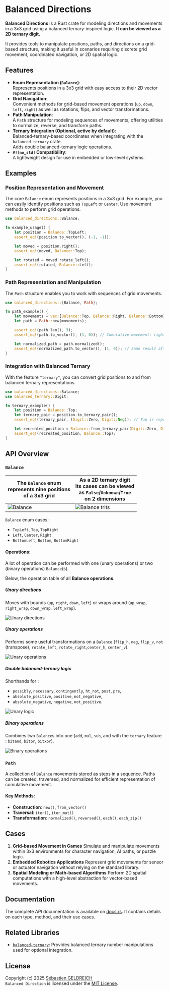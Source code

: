 # Balanced Directions

**Balanced Directions** is a Rust crate for modeling directions and movements in a 3x3 grid using a balanced
ternary-inspired logic. **It can be viewed as a 2D ternary digit.**

It provides tools to manipulate positions, paths, and directions on a grid-based structure,
making it useful in scenarios requiring discrete grid movement, coordinated navigation, or 2D spatial logic.

## Features

- **Enum Representation (`Balance`)**:  
  Represents positions in a 3x3 grid with easy access to their 2D vector representation.
- **Grid Navigation**:  
  Convenient methods for grid-based movement operations (`up`, `down`, `left`, `right`) as well as rotations, flips, and
  vector transformations.
- **Path Manipulation**:  
  A `Path` structure for modeling sequences of movements, offering utilities to normalize, reverse, and transform paths.
- **Ternary Integration (Optional, active by default)**:  
  Balanced-ternary-based coordinates when integrating with the `balanced-ternary` crate.  
  Adds double balanced-ternary logic operations.
- **`#![no_std]` Compatibility**:  
  A lightweight design for use in embedded or low-level systems.

## Examples

### Position Representation and Movement

The core `Balance` enum represents positions in a 3x3 grid. For example, you can easily identify positions such as
`TopLeft` or `Center`. Use movement methods to perform grid operations.

```rust
use balanced_directions::Balance;

fn example_usage() {
    let position = Balance::TopLeft;
    assert_eq!(position.to_vector(), (-1, -1));

    let moved = position.right();
    assert_eq!(moved, Balance::Top);

    let rotated = moved.rotate_left();
    assert_eq!(rotated, Balance::Left);
}
```

### Path Representation and Manipulation

The `Path` structure enables you to work with sequences of grid movements.

```rust
use balanced_directions::{Balance, Path};

fn path_example() {
    let movements = vec![Balance::Top, Balance::Right, Balance::Bottom];
    let path = Path::new(movements);

    assert_eq!(path.len(), 3);
    assert_eq!(path.to_vector(), (1, 0)); // Cumulative movement: right by 1

    let normalized_path = path.normalized();
    assert_eq!(normalized_path.to_vector(), (1, 0)); // Same result after normalization
}
```

### Integration with Balanced Ternary

With the feature `"ternary"`, you can convert grid positions to and from balanced ternary representations.

```rust
use balanced_directions::Balance;
use balanced_ternary::Digit;

fn ternary_example() {
    let position = Balance::Top;
    let ternary_pair = position.to_ternary_pair();
    assert_eq!(ternary_pair, (Digit::Zero, Digit::Neg)); // Top is represented as (0, -1)

    let recreated_position = Balance::from_ternary_pair(Digit::Zero, Digit::Neg);
    assert_eq!(recreated_position, Balance::Top);
}
```

## API Overview

### `Balance`

| The `Balance` enum<br>represents nine positions<br>of a 3x3 grid | As a 2D ternary digit<br>its cases can be viewed<br>as `False`/`Unknown`/`True`<br>on 2 dimensions |
|------------------------------------------------------------------|----------------------------------------------------------------------------------------------------|
| ![Balance](balance.png)                                          | ![Balance trits](balance-trits.png)                                                                |

`Balance` enum cases:

- `TopLeft`, `Top`, `TopRight`
- `Left`, `Center`, `Right`
- `BottomLeft`, `Bottom`, `BottomRight`

#### Operations:

A lot of operation can be performed with one (unary operations) or two (binary operations) `Balance`(s).

Below, the operation table of all **Balance operations**.

##### Unary directions

Moves with bounds (`up`, `right`, `down`, `left`) or wraps around (`up_wrap`, `right_wrap`, `down_wrap`, `left_wrap`).

![Unary directions](unary-dirs.png)

##### Unary operations

Performs some useful transformations on a `Balance` (`flip_h`, `neg`, `flip_v`, `not` (transpose), `rotate_left`,
`rotate_right`,`center_h`, `center_v`).

![Unary operations](unary-ops.png)

##### Double balanced-ternary logic

Shorthands for :
- `possibly`, `necessary`, `contingently`, `ht_not`, `post`, `pre`,
- `absolute_positive`, `positive`, `not_negative`,
- `absolute_negative`, `negative`, `not_positive`.

![Unary logic](unary-logic.png)

##### Binary operations

Combines two `Balance`s into one (`add`, `mul`, `sub`, and with the `ternary` feature : `bitand`, `bitor`, `bitxor`).

![Binary operations](binary-ops.png)

### `Path`

A collection of `Balance` movements stored as steps in a sequence. Paths can be created, traversed, and normalized for
efficient representation of cumulative movement.

#### Key Methods:

- **Construction**: `new()`, `from_vector()`
- **Traversal**: `iter()`, `iter_mut()`
- **Transformation**:
  `normalized()`, `reversed()`, `each()`, `each_zip()`

## Cases

1. **Grid-based Movement in Games**
   Simulate and manipulate movements within 3x3 environments for character navigation, AI paths, or puzzle logic.
2. **Embedded Robotics Applications**
   Represent grid movements for sensor or actuator navigation without relying on the standard library.
3. **Spatial Modeling or Math-based Algorithms**
   Perform 2D spatial computations with a high-level abstraction for vector-based movements.

## Documentation

The complete API documentation is available on [docs.rs](https://docs.rs/balanced-direction). It contains details on
each type, method, and their use cases.

## Related Libraries

- [`balanced-ternary`](https://crates.io/crates/balanced-ternary): Provides balanced ternary number manipulations used
  for optional integration.

## License

Copyright (c) 2025 [Sébastien GELDREICH](mailto:dev@trehinos.eu)  
`Balanced Direction` is licensed under the [MIT License](LICENSE).
